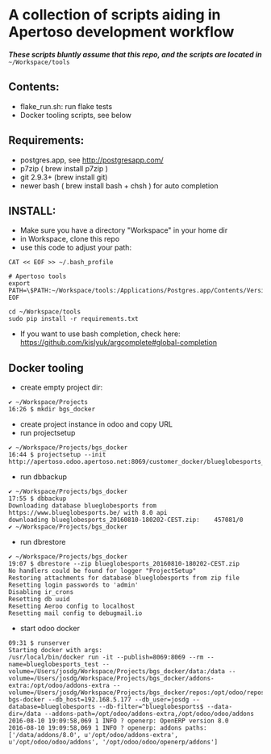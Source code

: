 # A collection of scripts aiding in Apertoso development workflow #

***These scripts bluntly assume that this repo, and the scripts are
located in*** `~/Workspace/tools`

## Contents: ##
* flake_run.sh: run flake tests
* Docker tooling scripts, see below

## Requirements: ##
* postgres.app, see http://postgresapp.com/
* p7zip  ( brew install p7zip )
* git 2.9.3+ (brew install git)
* newer bash ( brew install bash + chsh ) for auto completion

## INSTALL: ##

* Make sure you have a directory "Workspace" in your home dir
* in Workspace, clone this repo
* use this code to adjust your path:

```
CAT << EOF >> ~/.bash_profile

# Apertoso tools
export PATH=\$PATH:~/Workspace/tools:/Applications/Postgres.app/Contents/Versions/latest/bin
EOF

cd ~/Workspace/tools
sudo pip install -r requirements.txt

```

* If you want to use bash completion, check here: https://github.com/kislyuk/argcomplete#global-completion

## Docker tooling ##

* create empty project dir:
```
✔ ~/Workspace/Projects
16:26 $ mkdir bgs_docker
```
* create project instance in odoo and copy URL
* run projectsetup
```
✔ ~/Workspace/Projects/bgs_docker
16:44 $ projectsetup --init http://apertoso.odoo.apertoso.net:8069/customer_docker/blueglobesports_test/aGFv7pXjJaygoZCDZ00vstFF/devel
```
* run dbbackup
```
✔ ~/Workspace/Projects/bgs_docker
17:55 $ dbbackup
Downloading database blueglobesports from https://www.blueglobesports.be/ with 8.0 api
downloading blueglobesports_20160810-180202-CEST.zip:    457081/0
✔ ~/Workspace/Projects/bgs_docker
```
* run dbrestore
 ```
 ✔ ~/Workspace/Projects/bgs_docker
19:07 $ dbrestore --zip blueglobesports_20160810-180202-CEST.zip
No handlers could be found for logger "ProjectSetup"
Restoring attachments for database blueglobesports from zip file
Resetting login passwords to 'admin'
Disabling ir_crons
Resetting db uuid
Resetting Aeroo config to localhost
Resetting mail config to debugmail.io
```
* start odoo docker
```
09:31 $ runserver
Starting docker with args:
/usr/local/bin/docker run -it --publish=8069:8069 --rm --name=blueglobesports_test --volume=/Users/josdg/Workspace/Projects/bgs_docker/data:/data --volume=/Users/josdg/Workspace/Projects/bgs_docker/addons-extra:/opt/odoo/addons-extra --volume=/Users/josdg/Workspace/Projects/bgs_docker/repos:/opt/odoo/repos bgs-docker --db_host=192.168.5.177 --db_user=josdg --database=blueglobesports --db-filter=^blueglobesports$ --data-dir=/data --addons-path=/opt/odoo/addons-extra,/opt/odoo/odoo/addons
2016-08-10 19:09:58,069 1 INFO ? openerp: OpenERP version 8.0
2016-08-10 19:09:58,069 1 INFO ? openerp: addons paths: ['/data/addons/8.0', u'/opt/odoo/addons-extra', u'/opt/odoo/odoo/addons', '/opt/odoo/odoo/openerp/addons']
```

